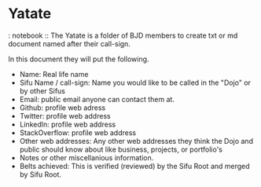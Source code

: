 # Yatate
: notebook :: The Yatate is a folder of BJD members to create txt or md document named after their call-sign. 

In this document they will put the following.

- Name: Real life name
- Sifu Name / call-sign: Name you would like to be called in the "Dojo" or by other Sifus
- Email: public email anyone can contact them at.
- Github: profile web adress
- Twitter: profile web address
- LinkedIn: profile web address
- StackOverflow: profile web address
- Other web addresses: Any other web addresses they think the Dojo and public should know about like business, projects, or portfolio's
- Notes or other miscellanious information.
- Belts achieved: This is verified (reviewed) by the Sifu Root and merged by Sifu Root.